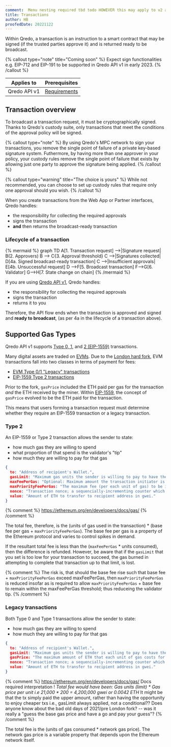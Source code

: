 ```yaml
---
comment:  Menu nesting required tbd todo HOWEVER this may apply to v2 as well as v1, if so it could jump up a level. Does this also apply to Partner API ?? Required because we could not throttle behaviour at the schema level for legacy vs EIP-1559 ETH tx [source== https://eips.ethereum.org/EIPS/eip-1559#gasprice] and [source== https://mycelium.xyz/research/the-journey-of-an-ethereum-transaction, but they have this "Forfeited if the cost exceeds this and the transaction is dropped."] ASKING FOR FEEDBACK https://qredo.atlassian.net/browse/BI-571 // wip final wording in swagger
title: Transactions
author: HB
proofedDate: 20221122
---
```


Within Qredo, a transaction is an instruction to a smart contract that may be signed (if the trusted parties approve it) and is returned ready to be broadcast.

{% callout type="note" title="Coming soon" %}
Expect sign functionalities e.g. EIP-712 and EIP-191 to be supported in Qredo API v1 in early 2023.
{% /callout %}

|Applies to|Prerequisites|
|----------|-------------|
|Qredo API v1| [Requirements](/api-reference/qredo-api) |


## Transaction overview

To broadcast a transaction request, it must be cryptographically signed. Thanks to Qredo's custody suite, only transactions that meet the conditions of the approval policy will be signed.

{% callout type="note" %}
    By using Qredo's MPC network to sign your transactions, you remove the single point of failure of a private key-based signature system. Futhermore, by having more than one approver in your policy, your custody rules remove the single point of failure that exists by allowing just one party to approve the signature being applied.
{% /callout %}

{% callout type="warning" title="The choice is yours" %}
While not recommended, you can choose to set up custody rules that require only one approval should you wish.
{% /callout %}


When you create transactions from the Web App or Partner interfaces, Qredo handles:

- the responsibility for collecting the required approvals
- signs the transaction
- **and** then returns the broadcast-ready transaction


### Lifecycle of a transaction

{% mermaid %}
graph TD
    A[1. Transaction request] -->|Signature request| B(2. Approvers)
    B --> C{3. Approval threshold}
    C -->|Signatures collected| D[4a. Signed broadcast-ready transaction]
    C -->|Insufficient approvals| E[4b. Unsuccessful request]
    D -->F[5. Broadcast transaction] 
    F-->G[6. Validator]
    G-->H[7. State change on chain] 
{% /mermaid %} 

If you are using [Qredo API v1](/api-reference/qredo-api), Qredo handles:

- the responsibility for collecting the required approvals
- signs the transaction
- returns it to you

Therefore, the API flow ends when the transaction is approved and signed and **ready to broadcast**, (as per 4a in the lifecycle of a transaction above).

## Supported Gas Types

Qredo API v1 supports [Type 0, 1](#legacy-transactions), and [2 (EIP-1559)](#type-2) transactions. 

Many digital assets are traded on [EVMs](https://chainlist.org/). Due to the [London hard fork](https://ethereum.org/en/history/#london), EVM transactions fall into two classes in terms of payment for fees:

- [EVM Type 0/1 "Legacy" transactions](#legacy-transactions)
- [EIP-1559 Type 2 transactions](#type-2)

Prior to the fork, `gasPrice` included the ETH paid per gas for the transaction *and* the ETH received by the miner. Within [EIP-1559](https://eips.ethereum.org/EIPS/eip-1559), the concept of `gasPrice` evolved to be the ETH paid for the transaction.

This means that users forming a transaction request must determine whether they require an EIP-1559 transaction or a legacy transaction.

### Type 2

An EIP-1559 or Type 2 transaction allows the sender to state:

- how much gas they are willing to spend
- what proportion of that spend is the validator's "tip"
- how much they are willing to pay for that gas

```JSON
{
  to: "Address of recipient's Wallet.",
  gasLimit: "Maximum gas units the sender is willing to pay to have their transaction included.",
  maxFeePerGas: "Optional: Maximum amount the transaction initiator is willing to pay in ETH for each unit of gas. If passed, then `maxFeePerGas` must, at minimum, equate to the block's (base fee per gas + tip required) for the transaction to be included in the block.",
  maxPriorityFeePerGas: "The maximum fee (per each unit of gas) to be included as the validator's tip.",
  nonce: "Transaction nonce; a sequencially-incrementing counter which indicates the transaction number from the account.",
  value: "Amount of ETH to transfer to recipient address in gwei."
}
```
{% comment %} https://ethereum.org/en/developers/docs/gas/ {% /comment %}

The total fee, therefore, is the (units of gas used in the transaction) * (base fee per gas + `maxPriorityFeePerGas`). The base fee per gas is a property of the Ethereum protocol and varies to control spikes in demand. 

If the resultant total fee is less than the (`maxFeePerGas` * units consumed), then the difference is refunded. However, be aware that if the `gasLimit` that you set is too low for your transaction to succeed, the gas burned in attempting to complete that transaction up to that limit, is lost.


{% comment %}
The risk is, that should the base fee rise such that base fee + `maxPriorityFeePerGas` exceed maxFeePerGas, then `maxPriorityFeePerGas` is reduced insofar as is required to allow `maxPriorityFeePerGas` + base fee to remain within the maxFeePerGas threshold; thus reduceing the validator tip. 
{% /comment %}

### Legacy transactions 

Both Type 0 and Type 1 transactions allow the sender to state:

- how much gas they are willing to spend
- how much they are willing to pay for that gas

```JSON
{
  to: "Address of recipient's Wallet.",
  gasLimit: "Maximum gas units the sender is willing to pay to have their transaction included."
  gasPrice: "The maximum amount of ETH that each unit of gas costs for the transaction and mining fees."
  nonce: "Transaction nonce; a sequencially-incrementing counter which indicates the transaction number from the account.",
  value: "Amount of ETH to transfer to recipient address in gwei."
}
```

{% comment %} 
https://ethereum.org/en/developers/docs/gas/ Docs required interpretation ! *Total fee would have been: Gas units (limit) * Gas price per unit i.e 21,000 * 200 = 4,200,000 gwei or 0.0042 ETH* It might be that the tx simply paid the upper amount, rather than having the opportunity to enjoy cheaper txs i.e., gasLimit always applied, not a conditional?? Does anyone know about the bad old days of 2021/pre London fork? -- was it really a "guess the base gas price and have a go and pay your guess"?
{% /comment %}

The total fee is the (units of gas consumed * network gas price). The network gas price is a variable property that depends upon the Ethereum network itself. 

